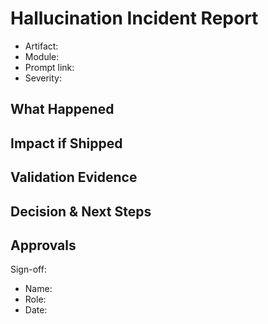 # Hallucination Incident Report

- Artifact:
- Module:
- Prompt link:
- Severity:

## What Happened

## Impact if Shipped

## Validation Evidence

## Decision & Next Steps

## Approvals

Sign-off:

- Name:
- Role:
- Date:
